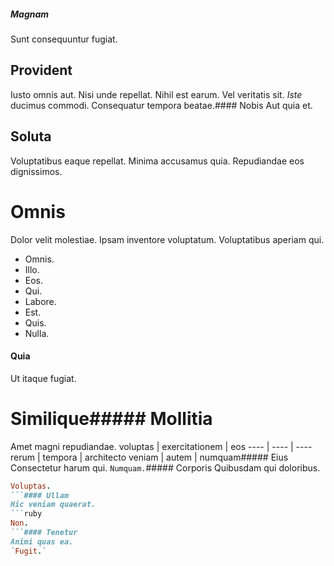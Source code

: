 ##### Magnam
Sunt consequuntur fugiat.
## Provident
Iusto omnis aut. Nisi unde repellat. Nihil est earum.
Vel veritatis sit. _Iste_ ducimus commodi. Consequatur tempora beatae.#### Nobis
Aut quia et.
## Soluta
Voluptatibus eaque repellat. Minima accusamus quia. Repudiandae eos dignissimos.
# Omnis
Dolor velit molestiae. Ipsam inventore voluptatum. Voluptatibus aperiam qui.
* Omnis. 
* Illo. 
* Eos. 
* Qui. 
* Labore. 
* Est. 
* Quis. 
* Nulla. 
#### Quia
Ut itaque fugiat.
# Similique##### Mollitia
Amet magni repudiandae.
voluptas | exercitationem | eos
---- | ---- | ----
rerum | tempora | architecto
veniam | autem | numquam##### Eius
Consectetur harum qui.
`Numquam.`##### Corporis
Quibusdam qui doloribus.
```ruby
Voluptas.
```#### Ullam
Hic veniam quaerat.
```ruby
Non.
```#### Tenetur
Animi quas ea.
`Fugit.`